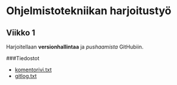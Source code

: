 # Ohjelmistotekniikan harjoitustyö

## Viikko 1
Harjoitellaan **versionhallintaa** ja *pushaamista* GitHubiin.

###Tiedostot
* [komentorivi.txt](https://github.com/SiniCode/ot-harjoitustyo/blob/main/laskarit/viikko1/komentorivi.txt)
* [gitlog.txt](https://github.com/SiniCode/ot-harjoitustyo/blob/main/laskarit/viikko1/gitlog.txt)
